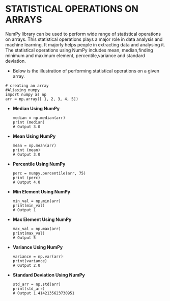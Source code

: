# STATISTICAL OPERATIONS ON ARRAYS

NumPy library can be used to perform wide range of statistical operations on arrays. This statistical operations plays a major role in data analysis and machine learning. It majorly helps people in extracting data and analysing it.
The statistical operations using NumPy includes mean, median,finding minimum and maximum element, percentile,variance and standard deviation. 

- Below is the illustration of performing statistical operations on a given array.
```
# creating an array
#Aliasing numpy
import numpy as np
arr = np.array([ 1, 2, 3, 4, 5])
```
     
-  **Median Using NumPy**
   ```
   median = np.median(arr)
   print (median)
   # Output 3.0
    ```

- **Mean Using NumPy**
  ```
  mean = np.mean(arr)
  print (mean)
  # Output 3.0
  ```
- **Percentile Using NumPy**
  ```
  perc = numpy.percentile(arr, 75)
  print (perc)
  # Output 4.0
  ```

- **Min Element Using NumPy**
  ```
  min_val = np.min(arr)
  print(min_val)
  # Output 1
  ```
- **Max Element Using NumPy**
  ```
  max_val = np.max(arr)
  print(max_val)
  # Output 5
   ```
- **Variance Using NumPy**
  ```
  variance = np.var(arr)
  print(variance)
  # Output 2.0
  ```
- **Standard Deviation Using NumPy**
  ```
  std_arr = np.std(arr)
  print(std_arr)
  # Output 1.4142135623730951
  ```
